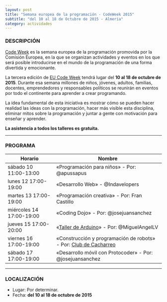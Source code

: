 ```yaml
---
layout: post
title: "Semana europea de la programación - CodeWeek 2015"
subtitle: "del 10 al 18 de Octubre de 2015 - Almería"
category: actividades
---
```


### DESCRIPCIÓN

[Code Week][1] es la semana europea de la programación promovida por la Comisión Europea, en la que se organizan actividades y eventos en los que será posible introducirse en el mundo de la programación de una forma divertida y emocionante.

La tercera edición de [EU Code Week][1] tendrá lugar del **10 al 18 de octubre de 2015**. Durante esa semana millones de niños, jóvenes, adultos, familias, docentes, emprendedores y responsables políticos se reunirán en eventos por todo el continente para aprender a crear programando.

La idea fundamental de esta iniciativa es mostrar cómo se pueden hacer realidad las ideas con la programación, hacer más visible esta disciplina, eliminar mitos sobre la programación y juntar a gente con motivación para enseñar y aprender.

**La asistencia a todos los talleres es gratuita.**

---

### PROGRAMA

| Horario | Nombre |
|---------|--------|
|sábado 10 11:00-13:00 |«Programación para niños» - Por: @apussapus |
|lunes 12 17:00-19:00 |  «Desarrollo Web» - @Indavelopers |
|martes 13 17:00-19:00 | «Programación creativa» - Por: Fran Castillo|
|miércoles 14 17:00-19:00 |  «Coding Dojo» - Por: @josejuansanchez|
|jueves 15 17:00-20:00 | «[Taller de Arduino][2]» - Por: @MiguelAngelLV|
|viernes 16 17:00-19:00 | «Construcción y programación de robots» - Por: [Club de Cacharreo](http://cacharreo.club)|
|sábado 17 17:00-19:00 |  «Desarrollo móvil con Protocoder» - Por: @josejuansanchez|

---

### LOCALIZACIÓN

* Lugar: Por determinar.
* Fecha: **del 10 al 18 de octubre de 2015**

[1]: http://codeweek.eu
[2]: /actividades/2015/10/15/codeweek-taller-de-arduino.html